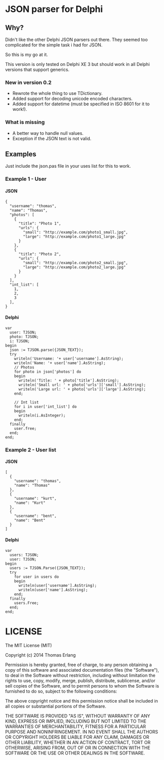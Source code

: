 # JSON parser for Delphi

## Why?
Didn't like the other Delphi JSON parsers out there.
They seemed too complicated for the simple task i had for JSON.

So this is my go at it.

This version is only tested on Delphi XE 3 but should work in all Delphi versions that support generics.

### New in version 0.2

  - Rewrote the whole thing to use TDictionary.
  - Added support for decoding unicode encoded characters.
  - Added support for datetime (must be specified in ISO 8601 for it to work!).

### What is missing

  - A better way to handle null values.
  - Exception if the JSON text is not valid.

## Examples

Just include the json.pas file in your uses list for this to work.

### Example 1 - User

#### JSON
    {
      "username": "thomas",
      "name": "Thomas",
      "photos": [
        {
          "title": "Photo 1",
          "urls": {
            "small": "http://example.com/photo1_small.jpg",
            "large": "http://example.com/photo1_large.jpg"
          }
        },
        {
          "title": "Photo 2",
          "urls": {
            "small": "http://example.com/photo2_small.jpg",
            "large": "http://example.com/photo2_large.jpg"
          }
        }
      ],
      "int_list": [
        1,
        2,
        3
      ],
    }
  
#### Delphi 
    var
      user: TJSON;
      photo: TJSON;
      i: TJSON;
    begin
      json := TJSON.parse({JSON_TEXT});
      try
        writeln('Username: '+ user['username'].AsString);
        writeln('Name: '+ user['name'].AsString);
        // Photos
        for photo in json['photos'] do
        begin
          writeln('Title: ' + photo['title'].AsString);
          writeln('Small url: ' + photo['urls']['small'].AsString);
          writeln('Large url: ' + photo['urls']['large'].AsString);
        end;
  
        // Int list
        for i in user['int_list'] do
        begin
          writeln(i.AsInteger);
        end;
      finally
        user.free;
      end;
    end;
    
### Example 2 - User list
#### JSON
    [
      {
        "username": "thomas",
        "name": "Thomas"
      },
      {
        "username": "kurt",
        "name": "Kurt"
      },
      {
        "username": "bent",
        "name": "Bent"
      }
    ]
    
#### Delphi
    var
      users: TJSON;
      user: TJSON;
    begin
      users := TJSON.Parse({JSON_TEXT});
      try
        for user in users do
        begin
          writeln(user['username'].AsString);
          writeln(user['name'].AsString);
        end;
      finally
        users.Free;
      end;
    end;
    
# LICENSE
The MIT License (MIT)

Copyright (c) 2014 Thomas Erlang

Permission is hereby granted, free of charge, to any person obtaining a copy
of this software and associated documentation files (the "Software"), to deal
in the Software without restriction, including without limitation the rights
to use, copy, modify, merge, publish, distribute, sublicense, and/or sell
copies of the Software, and to permit persons to whom the Software is
furnished to do so, subject to the following conditions:

The above copyright notice and this permission notice shall be included in
all copies or substantial portions of the Software.

THE SOFTWARE IS PROVIDED "AS IS", WITHOUT WARRANTY OF ANY KIND, EXPRESS OR
IMPLIED, INCLUDING BUT NOT LIMITED TO THE WARRANTIES OF MERCHANTABILITY,
FITNESS FOR A PARTICULAR PURPOSE AND NONINFRINGEMENT. IN NO EVENT SHALL THE
AUTHORS OR COPYRIGHT HOLDERS BE LIABLE FOR ANY CLAIM, DAMAGES OR OTHER
LIABILITY, WHETHER IN AN ACTION OF CONTRACT, TORT OR OTHERWISE, ARISING FROM,
OUT OF OR IN CONNECTION WITH THE SOFTWARE OR THE USE OR OTHER DEALINGS IN
THE SOFTWARE.
